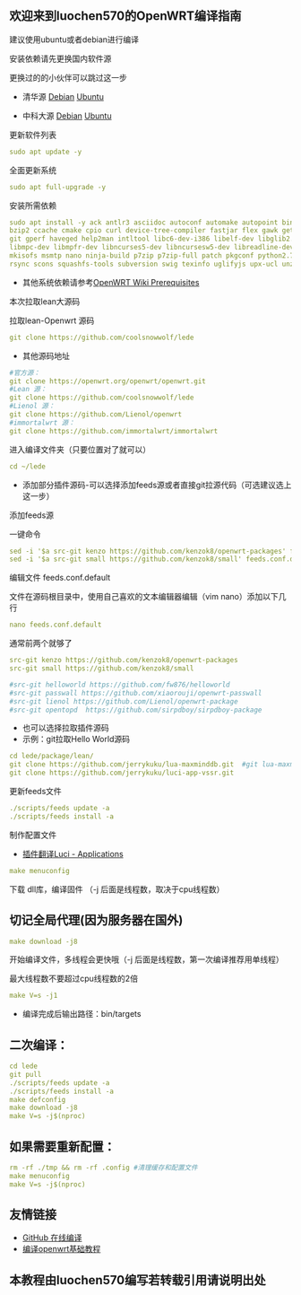 
## 欢迎来到luochen570的OpenWRT编译指南

建议使用ubuntu或者debian进行编译

安装依赖请先更换国内软件源

更换过的的小伙伴可以跳过这一步

- 清华源
[Debian](https://mirrors.tuna.tsinghua.edu.cn/help/debian/)
[Ubuntu](https://mirrors.tuna.tsinghua.edu.cn/help/ubuntu/)

- 中科大源
[Debian](https://mirrors.ustc.edu.cn/help/debian.html)
[Ubuntu](https://mirrors.ustc.edu.cn/help/ubuntu.html)

更新软件列表
```yaml
sudo apt update -y
```
全面更新系统
```yaml
sudo apt full-upgrade -y
```
安装所需依赖
```yaml
sudo apt install -y ack antlr3 asciidoc autoconf automake autopoint binutils bison build-essential \
bzip2 ccache cmake cpio curl device-tree-compiler fastjar flex gawk gettext gcc-multilib g++-multilib \
git gperf haveged help2man intltool libc6-dev-i386 libelf-dev libglib2.0-dev libgmp3-dev libltdl-dev \
libmpc-dev libmpfr-dev libncurses5-dev libncursesw5-dev libreadline-dev libssl-dev libtool lrzsz \
mkisofs msmtp nano ninja-build p7zip p7zip-full patch pkgconf python2.7 python3 python3-pip qemu-utils \
rsync scons squashfs-tools subversion swig texinfo uglifyjs upx-ucl unzip vim wget xmlto xxd zlib1g-dev
```
- 其他系统依赖请参考[OpenWRT Wiki Prerequisites](https://openwrt.org/docs/guide-developer/toolchain/install-buildsystem)


本次拉取lean大源码

拉取lean-Openwrt 源码
```yaml
git clone https://github.com/coolsnowwolf/lede
```
- 其他源码地址
```yaml
#官方源：
git clone https://openwrt.org/openwrt/openwrt.git
#Lean 源：
git clone https://github.com/coolsnowwolf/lede
#Lienol 源：
git clone https://github.com/Lienol/openwrt
#immortalwrt 源：
git clone https://github.com/immortalwrt/immortalwrt
```

进入编译文件夹（只要位置对了就可以）
```yaml
cd ~/lede
```

- 添加部分插件源码-可以选择添加feeds源或者直接git拉源代码（可选建议选上这一步）

添加feeds源

一键命令
```yaml
sed -i '$a src-git kenzo https://github.com/kenzok8/openwrt-packages' feeds.conf.default
sed -i '$a src-git small https://github.com/kenzok8/small' feeds.conf.default
```
编辑文件 feeds.conf.default

文件在源码根目录中，使用自己喜欢的文本编辑器编辑（vim nano）添加以下几行
```yaml
nano feeds.conf.default
```
通常前两个就够了
```yaml
src-git kenzo https://github.com/kenzok8/openwrt-packages
src-git small https://github.com/kenzok8/small 

#src-git helloworld https://github.com/fw876/helloworld
#src-git passwall https://github.com/xiaorouji/openwrt-passwall
#src-git lienol https://github.com/Lienol/openwrt-package
#src-git opentopd  https://github.com/sirpdboy/sirpdboy-package
```

- 也可以选择拉取插件源码
- 示例：git拉取Hello World源码
```yaml
cd lede/package/lean/  
git clone https://github.com/jerrykuku/lua-maxminddb.git  #git lua-maxminddb 依赖
git clone https://github.com/jerrykuku/luci-app-vssr.git  

```

更新feeds文件
```yaml
./scripts/feeds update -a
./scripts/feeds install -a
```

制作配置文件
- [插件翻译Luci - Applications](https://www.right.com.cn/forum/thread-344825-1-1.html)

```yaml
make menuconfig
```

下载 dll库，编译固件 （-j 后面是线程数，取决于cpu线程数）
## 切记全局代理(因为服务器在国外)
```yaml
make download -j8
```
开始编译文件，多线程会更快哦（-j 后面是线程数，第一次编译推荐用单线程）

最大线程数不要超过cpu线程数的2倍
```yaml
make V=s -j1
```
- 编译完成后输出路径：bin/targets


## 二次编译：
```yaml
cd lede
git pull
./scripts/feeds update -a 
./scripts/feeds install -a
make defconfig
make download -j8
make V=s -j$(nproc)
```

## 如果需要重新配置：
```yaml
rm -rf ./tmp && rm -rf .config #清理缓存和配置文件
make menuconfig
make V=s -j$(nproc)
```

## 友情链接
+ [GitHub 在线编译](https://p3terx.com/archives/build-openwrt-with-github-actions.html)
+ [编译openwrt基础教程](https://kmeer.cn/7.html)

## 本教程由luochen570编写若转载引用请说明出处
